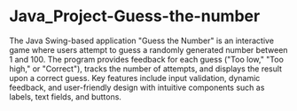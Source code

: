 # Java_Project-Guess-the-number
The Java Swing-based application "Guess the Number" is an interactive game where users attempt to guess a randomly generated number between 1 and 100. The program provides feedback for each guess ("Too low," "Too high," or "Correct"), tracks the number of attempts, and displays the result upon a correct guess. Key features include input validation, dynamic feedback, and user-friendly design with intuitive components such as labels, text fields, and buttons.